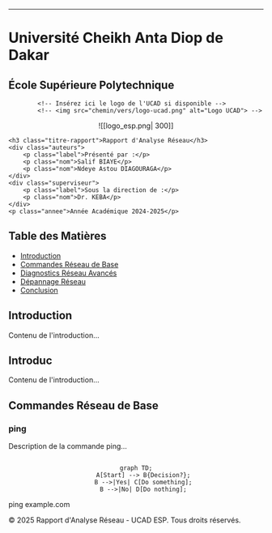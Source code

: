

---







<div class="rapport-container">

<div class="page-de-garde">
    <h1 class="universite">Université Cheikh Anta Diop de Dakar</h1>
    <h2 class="ecole">École Supérieure Polytechnique</h2>
    
            <!-- Insérez ici le logo de l'UCAD si disponible -->
            <!-- <img src="chemin/vers/logo-ucad.png" alt="Logo UCAD"> -->
<div align="center">

![[logo_esp.png| 300]]

</div>
        
    <h3 class="titre-rapport">Rapport d'Analyse Réseau</h3>
    <div class="auteurs">
        <p class="label">Présenté par :</p>
        <p class="nom">Salif BIAYE</p>
        <p class="nom">Ndeye Astou DIAGOURAGA</p>
    </div>
    <div class="superviseur">
        <p class="label">Sous la direction de :</p>
        <p class="nom">Dr. KEBA</p>
    </div>
    <p class="annee">Année Académique 2024-2025</p>
</div>

<nav class="table-des-matieres">
    <h2>Table des Matières</h2>
    <ul>
        <li><a href="#introduction">Introduction</a></li>
        <li><a href="#commandes-reseau">Commandes Réseau de Base</a></li>
        <li><a href="#diagnostics-avances">Diagnostics Réseau Avancés</a></li>
        <li><a href="#depannage">Dépannage Réseau</a></li>
        <li><a href="#conclusion">Conclusion</a></li>
    </ul>
</nav>

<main>
    <div id="introduction" class="section-rapport">
        <h2>Introduction</h2>
        <p>Contenu de l'introduction...</p>
    </div>
	<div id="introduc" class="section-rapport">
        <h2>Introduc</h2>
        <p>Contenu de l'introduction...</p>
    </div>
    <div id="commandes-reseau" class="section-rapport">
        <h2>Commandes Réseau de Base</h2>
        <div class="bloc-contenu">
            <h3>ping</h3>
            <p>Description de la commande ping...</p>
	<div class="diagramme-mermaid mermaid " align="center">

```mermaid

graph TD;
    A[Start] --> B{Decision?};
    B -->|Yes| C[Do something];
    B -->|No| D[Do nothing];

```


</div>
            <div class="bloc-code">
                ping example.com
            </div>
        </div>
    </div>


</main>

<footer class="pied-de-page">
    <p>© 2025 Rapport d'Analyse Réseau - UCAD ESP. Tous droits réservés.</p>
</footer>

</div>





